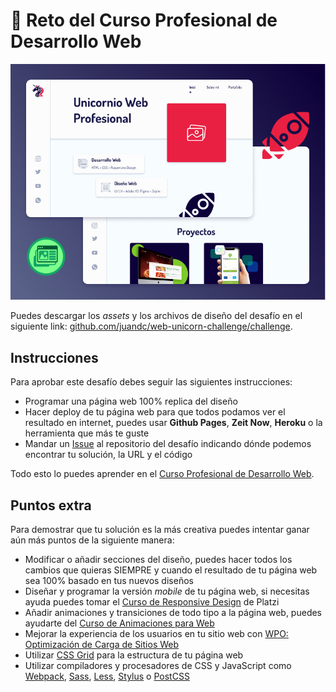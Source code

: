 # :unicorn: Reto del Curso Profesional de Desarrollo Web

[![Challenge Preview](https://github.com/juandc/web-unicorn-challenge/blob/master/.GITHUB/ASSETS/challenge-preview.png)](https://dribbble.com/shots/5882011-Desaf-o-del-Unicornio-Web-Profesional-Platzi)

Puedes descargar los _assets_ y los archivos de diseño del desafío en el siguiente link: [github.com/juandc/web-unicorn-challenge/challenge](https://github.com/juandc/web-unicorn-challenge/blob/master/challenge).

## Instrucciones

Para aprobar este desafío debes seguir las siguientes instrucciones:

- Programar una página web 100% replica del diseño
- Hacer deploy de tu página web para que todos podamos ver el resultado en internet, puedes usar **Github Pages**, **Zeit Now**, **Heroku** o la herramienta que más te guste
- Mandar un [Issue](https://github.com/juandc/web-unicorn-challenge/issues) al repositorio del desafío indicando dónde podemos encontrar tu solución, la URL y el código

Todo esto lo puedes aprender en el [Curso Profesional de Desarrollo Web](https://platzi.com/cursos/web-avanzado/).

## Puntos extra

Para demostrar que tu solución es la más creativa puedes intentar ganar aún más puntos de la siguiente manera:

- Modificar o añadir secciones del diseño, puedes hacer todos los cambios que quieras SIEMPRE y cuando el resultado de tu página web sea 100% basado en tus nuevos diseños
- Diseñar y programar la versión _mobile_ de tu página web, si necesitas ayuda puedes tomar el [Curso de Responsive Design](https://platzi.com/responsive) de Platzi
- Añadir animaciones y transiciones de todo tipo a la página web, puedes ayudarte del [Curso de Animaciones para Web](https://platzi.com/cursos/animaciones-web/)
- Mejorar la experiencia de los usuarios en tu sitio web con [WPO: Optimización de Carga de Sitios Web](https://platzi.com/cursos/optimizacion-web/)
- Utilizar [CSS Grid](https://platzi.com/cursos/css-grid-layout/) para la estructura de tu página web
- Utilizar compiladores y procesadores de CSS y JavaScript como [Webpack](https://platzi.com/cursos/webpack), [Sass](https://platzi.com/cursos/sass/), [Less](https://platzi.com/cursos/less), [Stylus](https://platzi.com/cursos/stylus) o [PostCSS](https://platzi.com/cursos/postcss)
